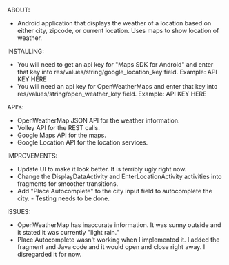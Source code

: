 ABOUT: 
- Android application that displays the weather of a location based on either city, zipcode, or current location. Uses maps to show location of weather.

INSTALLING: 
- You will need to get an api key for "Maps SDK for Android" and enter that key into res/values/string/google_location_key field. Example: API KEY HERE 
- You will need an api key for OpenWeatherMaps and enter that key into res/values/string/open_weather_key field. Example: API KEY HERE

API's:
- OpenWeatherMap JSON API for the weather information. 
- Volley API for the REST calls. 
- Google Maps API for the maps. 
- Google Location API for the location services.

IMPROVEMENTS: 
- Update UI to make it look better. It is terribly ugly right now.
- Change the DisplayDataActivity and EnterLocationActivity activities into fragments for smoother transitions. 
- Add "Place Autocomplete" to the city input field to autocomplete the city. - Testing needs to be done.

ISSUES: 
- OpenWeatherMap has inaccurate information. It was sunny outside and it stated it was currently "light rain." 
- Place Autocomplete wasn't working when I implemented it. I added the fragment and Java code and it would open and close right away. I disregarded it for now.
